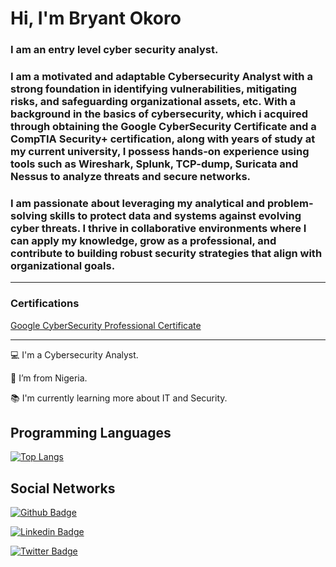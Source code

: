 <h1>Hi, I'm Bryant Okoro</h1>
<h3>I am an entry level cyber security analyst.</h3><h3> I am a motivated and adaptable Cybersecurity Analyst with a strong foundation in identifying vulnerabilities, mitigating risks, and safeguarding organizational assets, etc. 
With a background in the basics of cybersecurity, which i acquired through obtaining the Google CyberSecurity Certificate and a CompTIA Security+ certification, along with years of study
at my current university, I possess hands-on experience using tools such as Wireshark, Splunk, TCP-dump, Suricata and Nessus to analyze threats and secure networks.</h3>

<h4></h4>

<h3>
I am passionate about leveraging my analytical and problem-solving skills to protect data and systems against evolving cyber threats. I thrive in collaborative environments where I can apply my knowledge, grow as a professional, and contribute to building robust security strategies that align with organizational goals.</h3>
<hr></hr>
<h3>Certifications</h3>
<a href="https://www.credly.com/go/iUgUsYpq">Google CyberSecurity Professional Certificate</a>
<hr></hr>

:computer: I'm a Cybersecurity Analyst.

:house_with_garden: I’m from Nigeria.

:books: I'm currently learning more about IT and Security.

## Programming Languages

[![Top Langs](https://github-readme-stats.vercel.app/api/top-langs/?username=CyberSecurityUP&langs_count=8)](https://github.com/CyberSecurityUP/github-readme-stats)

## Social Networks

[![Github Badge](https://img.shields.io/badge/-Github-000?style=flat-square&logo=Github&logoColor=white&link=https://github.com/Bryant-okoro)](https://github.com/Bryant-okoro)

[![Linkedin Badge](https://img.shields.io/badge/-LinkedIn-blue?style=flat-square&logo=Linkedin&logoColor=white&link=https://www.linkedin.com/in/bryant-okoro)](https://www.linkedin.com/in/bryant-okoro/)

[![Twitter Badge](https://img.shields.io/badge/Twitter-1DA1F2?style=for-the-badge&logo=twitter&logoColor=white&link=https://twitter.com/C0d3C4z)](https://twitter.com/C0d3C4z)
<!---
Bryant-okoro/Bryant-okoro is a ✨ special ✨ repository because its `README.md` (this file) appears on your GitHub profile.
You can click the Preview link to take a look at your changes.
--->
